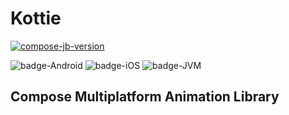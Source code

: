# Kottie

[![compose-jb-version](https://img.shields.io/badge/compose--jb-1.9.21-blue)](https://github.com/JetBrains/compose-jb)

![badge-Android](https://img.shields.io/badge/Platform-Android-brightgreen)
![badge-iOS](https://img.shields.io/badge/Platform-iOS-lightgray)
![badge-JVM](https://img.shields.io/badge/Platform-JVM-orange)

## Compose Multiplatform Animation Library
